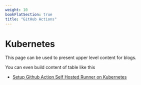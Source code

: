 ```yaml
---
weight: 10
bookFlatSection: true
title: "GitHub Actions"
---
```


# Kubernetes

This page can be used to present upper level content for blogs. 

You can even build content of table like this

- [Setup Github Action Self Hosted Runner on Kubernetes](/hugo-publish/docs/gha/gha-runner)
